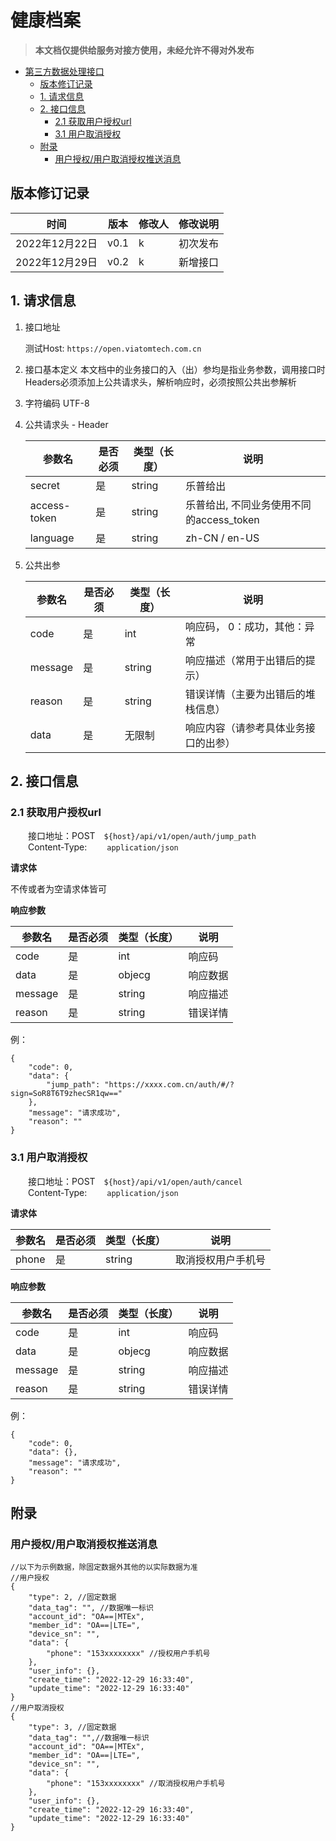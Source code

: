 # 健康档案

> **本文档仅提供给服务对接方使用，未经允许不得对外发布**

<!-- TOC -->

- [第三方数据处理接口](#第三方数据处理接口)
    - [版本修订记录](#版本修订记录)
    - [1. 请求信息](#1-请求信息)
    - [2. 接口信息](#2-接口信息)
        - [2.1 获取用户授权url](#21-获取用户授权url)
        - [3.1 用户取消授权](#31-用户取消授权)
    - [附录](#附录)
        - [用户授权/用户取消授权推送消息](#用户授权/用户取消授权推送消息)

<!-- /TOC -->



## 版本修订记录

| 时间           | 版本 | 修改人 | 修改说明 |
| -------------- | ---- | ------ | -------- |
| 2022年12月22日 | v0.1 | k   | 初次发布 |
| 2022年12月29日 | v0.2 | k   | 新增接口 |


## 1. 请求信息

1. 接口地址

   测试Host: `https://open.viatomtech.com.cn`

2. 接口基本定义
   本文档中的业务接口的入（出）参均是指业务参数，调用接口时Headers必须添加上公共请求头，解析响应时，必须按照公共出参解析

3. 字符编码
   UTF-8

4. 公共请求头 - Header

   | 参数名        | 是否必须     | 类型（长度） | 说明                                     |
   | ------------ | ----------- | ------------ | ------------------------------------- |
   | secret       | 是          | string       | 乐普给出                                |
   | access-token | 是       | string       | 乐普给出, 不同业务使用不同的access_token      |
   | language     | 是       | string       | zh-CN  / en-US                            |

5. 公共出参

   | 参数名  | 是否必须 | 类型（长度） | 说明                                 |
   | ------- | -------- | ------------ | ------------------------------------ |
   | code    | 是       | int          | 响应码， 0：成功，其他：异常          |
   | message | 是       | string       | 响应描述（常用于出错后的提示）       |
   | reason  | 是       | string       | 错误详情（主要为出错后的堆栈信息）   |
   | data    | 是       | 无限制       | 响应内容（请参考具体业务接口的出参） |

## 2. 接口信息

### 2.1 获取用户授权url

&emsp;&emsp;接口地址：POST&emsp;`${host}/api/v1/open/auth/jump_path` \
&emsp;&emsp;Content-Type:&emsp;&emsp; `application/json`

 **请求体**

不传或者为空请求体皆可



 
 **响应参数**

 | 参数名       | 是否必须  | 类型（长度）  | 说明                   |
 | ----------- | -------- | ------------| --------------------- |
 | code        | 是       | int         | 响应码    |
 | data        | 是       | objecg      | 响应数据  |
 | message     | 是       | string      | 响应描述  |
 | reason      | 是       | string      | 错误详情  |

例：
    
```jsonc
{
	"code": 0,
	"data": {
		"jump_path": "https://xxxx.com.cn/auth/#/?sign=SoR8T6T9zhecSR1qw=="
	},
	"message": "请求成功",
	"reason": ""
}
```

### 3.1 用户取消授权

&emsp;&emsp;接口地址：POST&emsp;`${host}/api/v1/open/auth/cancel` \
&emsp;&emsp;Content-Type:&emsp;&emsp; `application/json`

 **请求体**

 | 参数名       | 是否必须 | 类型（长度） | 说明                         |
 | ------------| -------- | ------------ | ------------------------ |
 | phone    | 是       | string    | 取消授权用户手机号                       |


 **响应参数**

 | 参数名       | 是否必须  | 类型（长度）  | 说明                   |
 | ----------- | -------- | ------------| --------------------- |
 | code        | 是       | int         | 响应码    |
 | data        | 是       | objecg      | 响应数据  |
 | message     | 是       | string      | 响应描述  |
 | reason      | 是       | string      | 错误详情  |

例：
    
```jsonc
{
	"code": 0,
	"data": {},
	"message": "请求成功",
	"reason": ""
}
```


## 附录

### 用户授权/用户取消授权推送消息

```jsonc
//以下为示例数据，除固定数据外其他的以实际数据为准
//用户授权
{
    "type": 2, //固定数据
    "data_tag": "", //数据唯一标识
    "account_id": "OA==|MTEx",
    "member_id": "OA==|LTE=",
    "device_sn": "",
    "data": {
        "phone": "153xxxxxxxx" //授权用户手机号
    },
    "user_info": {},
    "create_time": "2022-12-29 16:33:40",
    "update_time": "2022-12-29 16:33:40"
}
//用户取消授权
{
    "type": 3, //固定数据
    "data_tag": "",//数据唯一标识
    "account_id": "OA==|MTEx",
    "member_id": "OA==|LTE=",
    "device_sn": "",
    "data": {
        "phone": "153xxxxxxxx" //取消授权用户手机号
    },
    "user_info": {},
    "create_time": "2022-12-29 16:33:40",
    "update_time": "2022-12-29 16:33:40"
}
```
